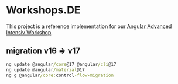 # Workshops.DE

This project is a reference implementation for our [Angular Advanced Intensiv Workshop](https://workshops.de/seminare-schulungen-kurse/angular-advanced).

## migration v16 => v17

```cmd
ng update @angular/core@17 @angular/cli@17
ng update @angular/material@17
ng g @angular/core:control-flow-migration
```
